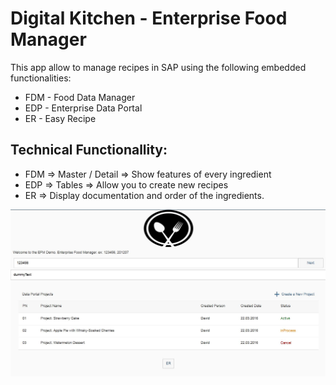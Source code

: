 # Digital Kitchen - Enterprise Food Manager 

This app allow to manage recipes in SAP using the following embedded functionalities: 

* FDM - Food Data Manager 
* EDP - Enterprise Data Portal 
* ER  - Easy Recipe 


## Technical Functionallity: 
* FDM => Master / Detail => Show features of every ingredient 
* EDP => Tables => Allow you to create new recipes 
* ER => Display documentation and order of the ingredients. 

![Pic1](https://github.com/davidvela/efm_prot/blob/master/img/main.JPG)
